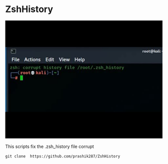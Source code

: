# ZshHistory

<img src="https://github.com/prashik287/ZshHistory/blob/main/images/hqdefault.jpg?raw=true" width="500px"><br/>
<p>This scripts fix the .zsh_history file corrupt</p>

```
git clone  https://github.com/prashik287/ZshHistory
```
